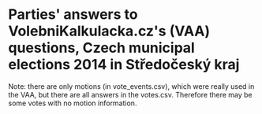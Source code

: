 # Parties' answers to VolebniKalkulacka.cz's (VAA) questions, Czech municipal elections 2014 in Středočeský kraj

Note: there are only motions (in vote_events.csv), which were really used in the VAA, but there are all answers in the votes.csv. Therefore there may be some votes with no motion information.